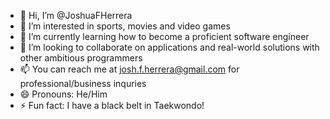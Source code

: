 - 👋 Hi, I’m @JoshuaFHerrera
- 👀 I’m interested in sports, movies and video games
- 🌱 I’m currently learning how to become a proficient software engineer
- 💞️ I’m looking to collaborate on applications and real-world solutions with other ambitious programmers
- 📫 You can reach me at josh.f.herrera@gmail.com for professional/business inquries
- 😄 Pronouns: He/Him
- ⚡ Fun fact: I have a black belt in Taekwondo!

<!---
JoshuaFHerrera/JoshuaFHerrera is a ✨ special ✨ repository because its `README.md` (this file) appears on your GitHub profile.
You can click the Preview link to take a look at your changes.
--->
